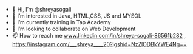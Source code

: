 - 👋 Hi, I’m @shreyasogali
- 👀 I’m interested in Java, HTML,CSS, JS and MYSQL
- 🌱 I’m currently training in Tap Academy
- 💞️ I’m looking to collaborate on Web Development
- 📫 How to reach me www.linkedin.com/in/shreya-sogali-86561b282 , https://instagram.com/___shreya____20?igshid=NzZlODBkYWE4Ng==

<!---
shreyasogali/shreyasogali is a ✨ special ✨ repository because its `README.md` (this file) appears on your GitHub profile.
You can click the Preview link to take a look at your changes.
--->
